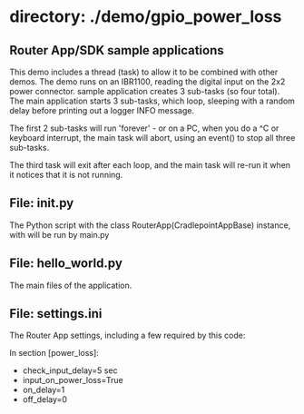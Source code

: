 # directory: ./demo/gpio_power_loss
## Router App/SDK sample applications

This demo includes a thread (task) to allow it to be combined with other
demos. The demo runs on an IBR1100, reading the digital input on the 2x2
power connector. sample application creates 3 sub-tasks (so four total). 
The main application starts 3 sub-tasks, which loop, sleeping with a random
delay before printing out a logger INFO message.  

The first 2 sub-tasks will run 'forever' - or on a PC, when you do a ^C or
keyboard interrupt, the main task will abort, using an event() to stop
all three sub-tasks.

The third task will exit after each loop, and the main task will re-run it
when it notices that it is not running.

## File: __init__.py

The Python script with the class RouterApp(CradlepointAppBase) instance,
with will be run by main.py

## File: hello_world.py

The main files of the application.

## File: settings.ini

The Router App settings, including a few required by this code:

In section [power_loss]:

* check_input_delay=5 sec
* input_on_power_loss=True
* on_delay=1
* off_delay=0
 

